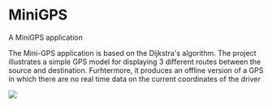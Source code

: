 # MiniGPS
A MiniGPS application

The Mini-GPS application is based on the Dijkstra's algorithm. The project illustrates a simple GPS model for 
displaying 3 different routes between the source and destination. Furhtermore, it produces an offline 
version of a GPS in which there are no real time data on the current coordinates of the driver


![](https://github.com/GalbinitaSebastian97/MiniGPS.git/Capture.png?raw=true)
